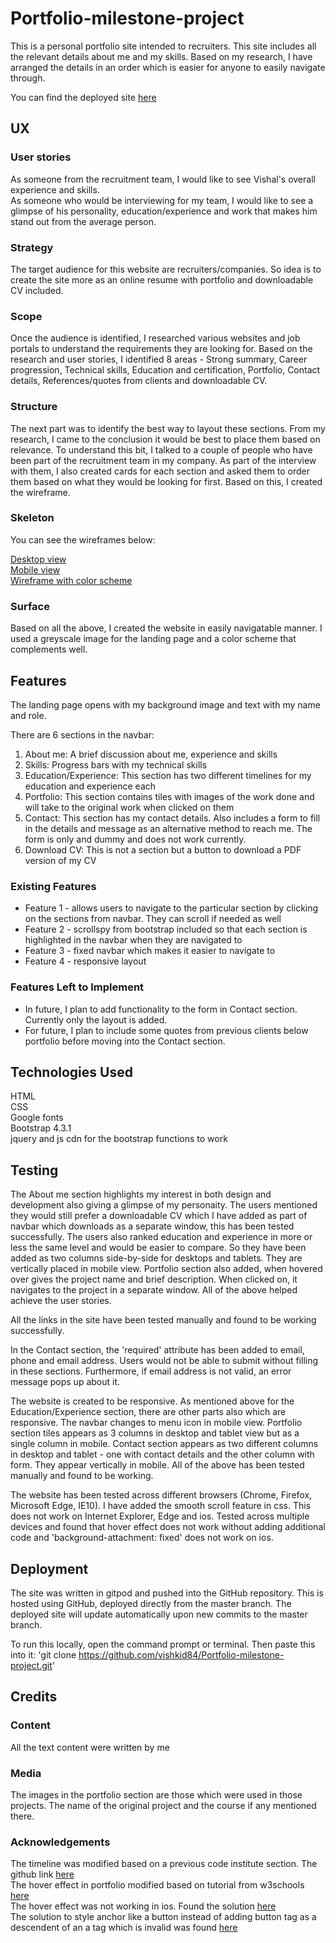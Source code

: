 # Portfolio-milestone-project

This is a personal portfolio site intended to recruiters. This site includes all the relevant details about me and my skills. 
Based on my research, I have arranged the details in an order which is easier for anyone to easily navigate through. 

You can find the deployed site [here](https://vishkid84.github.io/Portfolio-milestone-project/)

## UX

### User stories

As someone from the recruitment team, I would like to see Vishal's overall experience and skills.<br>
As someone who would be interviewing for my team, I would like to see a glimpse of his personality, education/experience and work that makes him stand out from the average person.

### Strategy

The target audience for this website are recruiters/companies. So idea is to create the site more as an online resume with portfolio and downloadable CV included. 

### Scope

Once the audience is identified, I researched various websites and job portals to understand the requirements they are looking for. 
Based on the research and user stories, I identified 8 areas - Strong summary, Career progression, Technical skills, Education and certification, Portfolio, Contact details, References/quotes from clients and downloadable CV. 

### Structure

The next part was to identify the best way to layout these sections. From my research, I came to the conclusion it would be best to place them based on relevance.
To understand this bit, I talked to a couple of people who have been part of the recruitment team in my company. 
As part of the interview with them, I also created cards for each section and asked them to order them based on what they would be looking for first. 
Based on this, I created the wireframe.

### Skeleton

You can see the wireframes below:

[Desktop view](https://github.com/vishkid84/Portfolio-milestone-project/blob/master/assets/wireframes/Desktop%20view.png)<br>
[Mobile view](https://github.com/vishkid84/Portfolio-milestone-project/blob/master/assets/wireframes/Mobile%20view.png)<br>
[Wireframe with color scheme](https://github.com/vishkid84/Portfolio-milestone-project/blob/master/assets/wireframes/wireframe%20with%20colors%20scheme.png)<br>

### Surface

Based on all the above, I created the website in easily navigatable manner. 
I used a greyscale image for the landing page and a color scheme that complements well. 


## Features

The landing page opens with my background image and text with my name and role. 

There are 6 sections in the navbar:
1. About me: A brief discussion about me, experience and skills
2. Skills: Progress bars with my technical skills
3. Education/Experience: This section has two different timelines for my education and experience each
4. Portfolio: This section contains tiles with images of the work done and will take to the original work when clicked on them
5. Contact: This section has my contact details. Also includes a form to fill in the details and message as an alternative method to reach me. The form is only and dummy and does not work currently.  
6. Download CV: This is not a section but a button to download a PDF version of my CV

### Existing Features
- Feature 1 - allows users to navigate to the particular section by clicking on the sections from navbar. They can scroll if needed as well
- Feature 2 - scrollspy from bootstrap included so that each section is highlighted in the navbar when they are navigated to
- Feature 3 - fixed navbar which makes it easier to navigate to 
- Feature 4 - responsive layout

### Features Left to Implement
- In future, I plan to add functionality to the form in Contact section. Currently only the layout is added.
- For future, I plan to include some quotes from previous clients below portfolio before moving into the Contact section.

## Technologies Used

HTML <br>
CSS <br>
Google fonts <br>
Bootstrap 4.3.1 <br>
jquery and js cdn for the bootstrap functions to work

## Testing

The About me section highlights my interest in both design and development also giving a glimpse of my personaity. 
The users mentioned they would still prefer a downloadable CV which I have added as part of navbar which downloads as a separate window, this has been tested successfully. 
The users also ranked education and experience in more or less the same level and would be easier to compare. So they have been added as two columns side-by-side for desktops and tablets. They are vertically placed in mobile view. 
Portfolio section also added, when hovered over gives the project name and brief description. When clicked on, it navigates to the project in a separate window.
All of the above helped achieve the user stories.

All the links in the site have been tested manually and found to be working successfully. 

In the Contact section, the 'required' attribute has been added to email, phone and email address. Users would not be able to submit without filling in these sections.
Furthermore, if email address is not valid, an error message pops up about it.

The website is created to be responsive. As mentioned above for the Education/Experience section, there are other parts also which are responsive. 
The navbar changes to menu icon in mobile view. 
Portfolio section tiles appears as 3 columns in desktop and tablet view but as a single column in mobile. 
Contact section appears as two different columns in desktop and tablet - one with contact details and the other column with form. They appear vertically in mobile. 
All of the above has been tested manually and found to be working. 

The website has been tested across different browsers (Chrome, Firefox, Microsoft Edge, IE10). I have added the smooth scroll feature in css. 
This does not work on Internet Explorer, Edge and ios. Tested across multiple devices and found that hover effect does not work without adding additional code
and 'background-attachment: fixed' does not work on ios.

## Deployment

The site was written in gitpod and pushed into the GitHub repository. This is hosted using GitHub, deployed directly from the master branch. 
The deployed site will update automatically upon new commits to the master branch.

To run this locally, open the command prompt or terminal. Then paste this into it: 'git clone https://github.com/vishkid84/Portfolio-milestone-project.git'

## Credits

### Content

All the text content were written by me

### Media

The images in the portfolio section are those which were used in those projects. The name of the original project and the course if any mentioned there. 

### Acknowledgements

The timeline was modified based on a previous code institute section. The github link [here](https://github.com/Code-Institute-Solutions/resume-miniproject-bootstrap4/tree/master/16-adding-work-history)<br>
The hover effect in portfolio modified based on tutorial from w3schools [here](https://www.w3schools.com/howto/howto_css_image_overlay_slide.asp)<br>
The hover effect was not working in ios. Found the solution [here](https://stackoverflow.com/questions/18047353/fix-css-hover-on-iphone-ipad-ipod)<br>
The solution to style anchor like a button instead of adding button tag as a descendent of an a tag which is invalid was found [here](https://stackoverflow.com/questions/6393827/can-i-nest-a-button-element-inside-an-a-using-html5)
